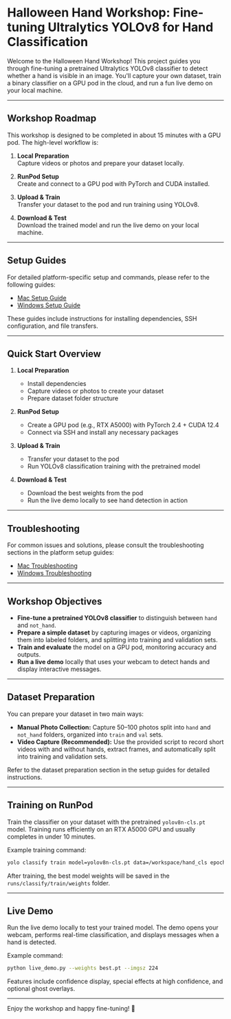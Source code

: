 # Halloween Hand Workshop: Fine-tuning Ultralytics YOLOv8 for Hand Classification

Welcome to the Halloween Hand Workshop! This project guides you through fine-tuning a pretrained Ultralytics YOLOv8 classifier to detect whether a hand is visible in an image. You'll capture your own dataset, train a binary classifier on a GPU pod in the cloud, and run a fun live demo on your local machine.

---

## Workshop Roadmap

This workshop is designed to be completed in about 15 minutes with a GPU pod. The high-level workflow is:

1. **Local Preparation**  
   Capture videos or photos and prepare your dataset locally.

2. **RunPod Setup**  
   Create and connect to a GPU pod with PyTorch and CUDA installed.

3. **Upload & Train**  
   Transfer your dataset to the pod and run training using YOLOv8.

4. **Download & Test**  
   Download the trained model and run the live demo on your local machine.

---

## Setup Guides

For detailed platform-specific setup and commands, please refer to the following guides:

- [Mac Setup Guide](SETUP_Mac.md)  
- [Windows Setup Guide](SETUP_Windows.md)

These guides include instructions for installing dependencies, SSH configuration, and file transfers.

---

## Quick Start Overview

1. **Local Preparation**  
   - Install dependencies  
   - Capture videos or photos to create your dataset  
   - Prepare dataset folder structure

2. **RunPod Setup**  
   - Create a GPU pod (e.g., RTX A5000) with PyTorch 2.4 + CUDA 12.4  
   - Connect via SSH and install any necessary packages

3. **Upload & Train**  
   - Transfer your dataset to the pod  
   - Run YOLOv8 classification training with the pretrained model

4. **Download & Test**  
   - Download the best weights from the pod  
   - Run the live demo locally to see hand detection in action

---

## Troubleshooting

For common issues and solutions, please consult the troubleshooting sections in the platform setup guides:

- [Mac Troubleshooting](SETUP_Mac.md#troubleshooting)  
- [Windows Troubleshooting](SETUP_Windows.md#troubleshooting)

---

## Workshop Objectives

- **Fine-tune a pretrained YOLOv8 classifier** to distinguish between `hand` and `not_hand`.  
- **Prepare a simple dataset** by capturing images or videos, organizing them into labeled folders, and splitting into training and validation sets.  
- **Train and evaluate** the model on a GPU pod, monitoring accuracy and outputs.  
- **Run a live demo** locally that uses your webcam to detect hands and display interactive messages.

---

## Dataset Preparation

You can prepare your dataset in two main ways:

- **Manual Photo Collection:** Capture 50–100 photos split into `hand` and `not_hand` folders, organized into `train` and `val` sets.  
- **Video Capture (Recommended):** Use the provided script to record short videos with and without hands, extract frames, and automatically split into training and validation sets.

Refer to the dataset preparation section in the setup guides for detailed instructions.

---

## Training on RunPod

Train the classifier on your dataset with the pretrained `yolov8n-cls.pt` model. Training runs efficiently on an RTX A5000 GPU and usually completes in under 10 minutes.

Example training command:

```sh
yolo classify train model=yolov8n-cls.pt data=/workspace/hand_cls epochs=15 batch=32 device=0
```

After training, the best model weights will be saved in the `runs/classify/train/weights` folder.

---

## Live Demo

Run the live demo locally to test your trained model. The demo opens your webcam, performs real-time classification, and displays messages when a hand is detected.

Example command:

```sh
python live_demo.py --weights best.pt --imgsz 224
```

Features include confidence display, special effects at high confidence, and optional ghost overlays.

---

Enjoy the workshop and happy fine-tuning! 🎃

